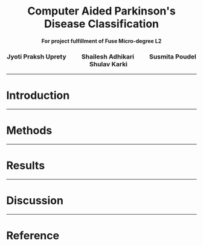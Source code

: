 <h1 align="center">Computer Aided Parkinson's Disease Classification</h1>
<h4 align="center">For project fulfillment of Fuse Micro-degree L2</h4>

<h3 align="center"> Jyoti Praksh Uprety &emsp;&emsp; Shailesh Adhikari &emsp;&emsp; Susmita Poudel &emsp;&emsp; Shulav Karki </h3>

---

# Introduction



---

# Methods


---

# Results


---

# Discussion



---

# Reference 

